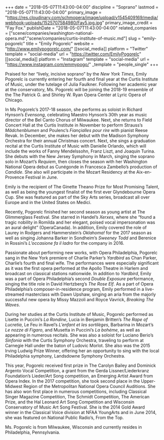 +++
date = "2018-05-07T11:43:00-04:00"
discipline = "Soprano"
lastmod = "2018-05-07T11:43:00-04:00"
primary_image = "https://res.cloudinary.com/schmopera/image/upload/v1545409169/media/webhook-uploads/1525707584980/Fay5.jpg.jpg"
primary_image_credit = "Fay Fox."
publishDate = "2018-05-07T11:43:00-04:00"
related_companies = ["scene/companies/washington-national-opera.md","scene/companies/curtis-institute-of-music.md"]
slug = "emily-pogorelc"
title = "Emily Pogorelc"
website = "http://www.emilypogorelc.com/"
[[social_media]]
platform = "Twitter"
template = "social-media"
url = "https://twitter.com/EmilyPogorelc"
[[social_media]]
platform = "Instagram"
template = "social-media"
url = "https://www.instagram.com/emmypogo/"
_template = "people_single"
+++

Praised for her “lively, incisive soprano” by the *New York Times*, Emily Pogorelc is currently entering her fourth and final year at the Curtis Institute of Music, under the tutelage of Julia Faulkner. Following her academic year at the conservatory, Ms. Pogorelc will be joining the 2018-19 ensemble of the The Patrick G. and Shirley W. Ryan Opera Center at Lyric Opera of Chicago.

In Ms Pogorelc’s 2017-18 season, she performs as soloist in Richard Hynson’s *Evensong*, celebrating Maestro Hynson’s 30th year as music director of the Bel Canto Chorus of Milwaukee. Next, she returns to Field Concert Hall at the Curtis Institute in November to perform Strauss’s *Mädchenblumen* and Poulenc’s *Fiançialles pour rire* with pianist Reese Revak. In December, she makes her debut with the Madison Symphony Orchestra for their annual Christmas concert. Next, she sings a graduation recital at the Curtis Institute of Music with Danielle Orlando, which will include the works of Fanny Mendelssohn, Franz Liszt, and Joaquin Turina. She debuts with the New Jersey Symphony in March, singing the soprano solo in Mozart’s *Requiem*, then closes the season with her Washington National Opera debut as Cunégonde in Francesca Zambello’s production of *Candide*. She also will participate in the Mozart Residency at the Aix-en-Provence Festival in June.

Emily is the recipient of The Ginette Theano Prize for Most Promising Talent, as well as being the youngest finalist of the first ever Glyndebourne Opera Cup. She was featured as part of the Sky Arts series, broadcast all over Europe and in the United States on Medici.

Recently, Pogorelc finished her second season as young artist at The Glimmerglass Festival. She starred in Handel’s *Xerxes*, where she “found a tragic nobility in Romilda and her elegant, poised vocal impersonation was an aural delight” (OperaCanada). In addition, Emily covered the role of Laurey in Rodgers and Hammerstein’s *Oklahoma!* for the 2017 season as well as singing Johanna Barker in Sondheim’s *Sweeney Todd* and Berenice in Rossini’s *L’occasione fa il ladro* for the company in 2016.

Passionate about performing new works, with Opera Philadelphia, Pogorelc sang in the New York premiere of Charlie Parker’s *Yardbird* as Chan Parker, Charlie’s fourth and final wife. The performances were especially significant as it was the first opera performed at the Apollo Theatre in Harlem and broadcast on classical stations nationwide. In addition to *Yardbird*, Emily was a part of Opera Philadelphia’s second *Double Exposure* performance, singing the title role in David Hertzberg’s *The Rose Elf*. As a part of Opera Philadelphia’s composer-in-residence program, Emily performed in a live-streamed masterclass with Dawn Upshaw, singing an aria from the majorly successful new opera by Missy Mazzoli and Royce Vavrick, *Breaking The Waves*.

During her studies at the Curtis Institute of Music, Pogorelc performed as Lisette in Puccini’s *La Rondine*, Lucia in Benjamin Britten’s *The Rape of Lucretia*, Le Feu in Ravel’s *L’enfant et les sortilèges*, Barbarina in Mozart’s *Le nozze di Figaro*, and Musetta in Puccini’s *La bohéme*, as well as appearing in numerous recitals. She was also a soloist for Luciano Berio’s *Sinfonia* with the Curtis Symphony Orchestra, traveling to perform at Carnegie Hall under the baton of Ludovic Morlot. She also was the 2015 Irving Ludwig Prize Winner, offering her an opportunity to sing with the local Philadelphia symphony, Landsdowne Symphony Orchestra.

This year, Pogorelc received first prize in The Carolyn Bailey and Dominick Argento Vocal Competition, a grant from the Gerda Lissner/Liederkranz Foundation’s Lieder/Art Song competition, an Emerging Artist Award from Opera Index. In the 2017 competition, she took second place in the Upper-Midwest Region of the Metropolitan National Opera Council Auditions. She has also won first place in numerous competitions, including Classical Singer Magazine Competition, The Schmidt Competition, The American Prize, and the Hal Leonard Art Song Competition and Wisconsin Conservatory of Music Art Song Festival. She is the 2014 Gold Award winner in the Classical Voice division at NFAA YoungArts and in June 2014, she was featured on National Public Radio’s, From the Top.

Ms. Pogorelc is from Milwaukee, Wisconsin and currently resides in Philadelphia, Pennsylvania.
